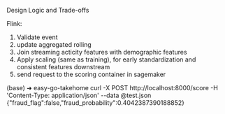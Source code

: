 Design Logic and Trade-offs

Flink: 
1. Validate  event 
2. update aggregated rolling 
3. Join streaming acticity features with demographic features 
4. Apply scaling (same as training), for early standardization and consistent features downstream
5. send request to the scoring container in sagemaker 




(base) ➜  easy-go-takehome curl -X POST http://localhost:8000/score -H 'Content-Type: application/json' --data @test.json
{"fraud_flag":false,"fraud_probability":0.4042387390188852}
